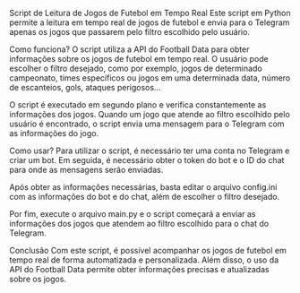 Script de Leitura de Jogos de Futebol em Tempo Real
Este script em Python permite a leitura em tempo real de jogos de futebol e envia para o Telegram apenas os jogos que passarem pelo filtro escolhido pelo usuário.

Como funciona?
O script utiliza a API do Football Data para obter informações sobre os jogos de futebol em tempo real. O usuário pode escolher o filtro desejado, como por exemplo, jogos de determinado campeonato, times específicos ou jogos em uma determinada data, número de escanteios, gols, ataques perigosos...

O script é executado em segundo plano e verifica constantemente as informações dos jogos. Quando um jogo que atende ao filtro escolhido pelo usuário é encontrado, o script envia uma mensagem para o Telegram com as informações do jogo.

Como usar?
Para utilizar o script, é necessário ter uma conta no Telegram e criar um bot. Em seguida, é necessário obter o token do bot e o ID do chat para onde as mensagens serão enviadas.

Após obter as informações necessárias, basta editar o arquivo 
config.ini
 com as informações do bot e do chat, além de escolher o filtro desejado.

Por fim, execute o arquivo 
main.py
 e o script começará a enviar as informações dos jogos que atendem ao filtro escolhido para o chat do Telegram.

Conclusão
Com este script, é possível acompanhar os jogos de futebol em tempo real de forma automatizada e personalizada. Além disso, o uso da API do Football Data permite obter informações precisas e atualizadas sobre os jogos.
